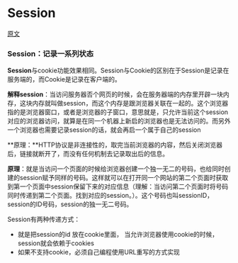 # Session

[原文](https://blog.csdn.net/weixin_42217767/article/details/92760353)

###  **Session**：记录一系列状态

 **Session**与cookie功能效果相同。Session与Cookie的区别在于Session是记录在服务端的，而Cookie是记录在客户端的。 

**解释session**：当访问服务器否个网页的时候，会在服务器端的内存里开辟一块内存，这块内存就叫做session，而这个内存是跟浏览器关联在一起的。这个浏览器指的是浏览器窗口，或者是浏览器的子窗口，意思就是，只允许当前这个session对应的浏览器访问，就算是在同一个机器上新启的浏览器也是无法访问的。而另外一个浏览器也需要记录session的话，就会再启一个属于自己的session

**原理：**HTTP协议是非连接性的，取完当前浏览器的内容，然后关闭浏览器后，链接就断开了，而没有任何机制去记录取出后的信息。

**原理**：就是当访问一个页面的时候给浏览器创建一个独一无二的号码，也给同时创建的session赋予同样的号码。这样就可以在打开同一个网站的第二个页面时获取到第一个页面中session保留下来的对应信息（理解：当访问第二个页面时将号码同时传递到第二个页面。找到对应的session。）。这个号码也叫sessionID，session的ID号码，session的独一无二号码。


Session有两种传递方式：

*  就是把session的id 放在cookie里面，  当允许浏览器使用cookie的时候，session就会依赖于cookies 
*  如果不支持cookie，必须自己编程使用URL重写的方式实现 